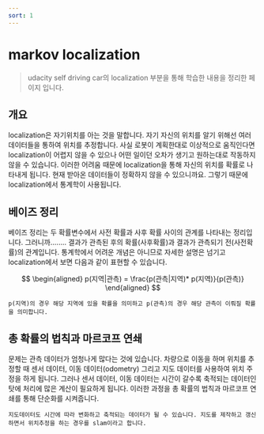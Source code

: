 ```yaml
---
sort: 1
---
```



# markov localization

> udacity self driving car의 localization 부분을 통해 학습한 내용을 정리한 페이지 입니다.

## 개요
localization은 자기위치를 아는 것을 말합니다. 자기 자신의 위치를 알기 위해선 여러 데이터들을 통하여 위치를 추정합니다. 
사실 로봇이 계획한대로 이상적으로 움직인다면 localization이 어렵지 않을 수 있으나 어떤 일이던 오차가 생기고 원하는대로 작동하지 않을 수 있습니다. 
이러한 어려움 때문에 localization을 통해 자신의 위치를 확률로 나타내게 됩니다. 현재 받아온 데이터들이 정확하지 않을 수 있으니까요. 그렇기 때문에 localization에서 통계학이 사용됩니다.

## 베이즈 정리 
베이즈 정리는 두 확률변수에서 사전 확률과 사후 확률 사이의 관계를 나타내는 정리입니다. 그러니까........ 결과가 관측된 후의 확률(사후확률)과 결과가 관측되기 전(사전확률)의 관계입니다. 
통계학에서 어려운 개념은 아니므로 자세한 설명은 넘기고 localization에서 보면 다음과 같이 표현할 수 있습니다.

$$ 
\begin{aligned}
 p(지역|관측) = \frac{p(관측|지역)* p(지역)}{p(관측)}
\end{aligned}
$$

```note
p(지역)의 경우 해당 지역에 있을 확률을 의미하고 p(관측)의 경우 해당 관측이 이뤄질 확률을 의미합니다. 
```
## 총 확률의 법칙과 마르코프 연쇄
문제는 관측 데이터가 엄청나게 많다는 것에 있습니다. 차량으로 이동을 하며 위치를 추정할 때 센서 데이터, 이동 데이터(odometry) 그리고 지도 데이터를 사용하여 위치 주정을 하게 됩니다. 
그러나 센서 데이터, 이동 데이터는 시간이 갈수록 축적되는 데이터인 탓에 처리에 많은 계산이 필요하게 됩니다. 이러한 과정을 총 확률의 법칙과 마르코프 연쇄를 통해 단순화를 시켜줍니다.

```tip
지도데이터도 시간에 따라 변화하고 축적되는 데이터가 될 수 있습니다. 지도를 제작하고 갱신하면서 위치추정을 하는 경우를 slam이라고 합니다.
```
